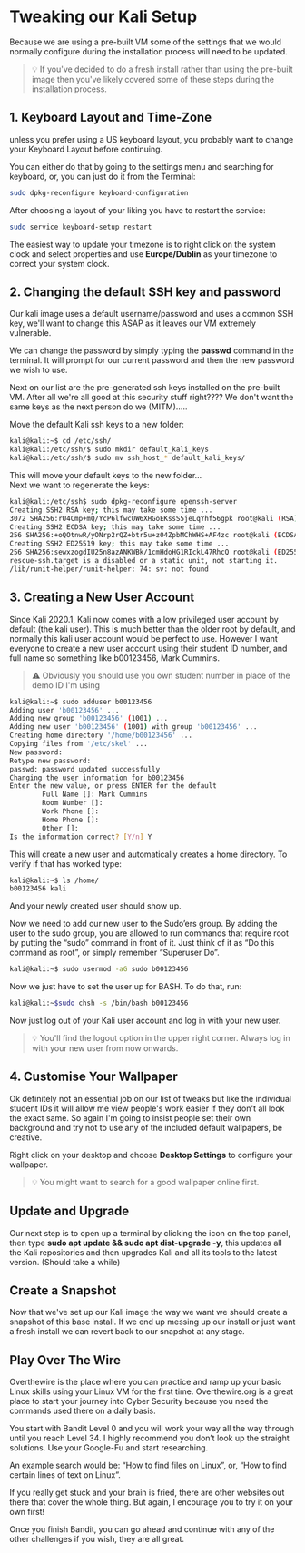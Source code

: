 
# Tweaking our Kali Setup 

Because we are using a pre-built VM some of the settings that we would normally configure during the installation process will need to be updated. 

> :bulb: If you've decided to do a fresh install rather than using the pre-built image then you've likely covered some of these steps during the installation process.

## 1. Keyboard Layout and Time-Zone
unless you prefer using a US keyboard layout, you probably want to change your Keyboard Layout before continuing.

You can either do that by going to the settings menu and searching for keyboard, or, you can just do it from the Terminal:

```bash
sudo dpkg-reconfigure keyboard-configuration
```

After choosing a layout of your liking you have to restart the service:

```bash
sudo service keyboard-setup restart
```

The easiest way to update your timezone is to right click on the system clock and select properties and use **Europe/Dublin** as your timezone to correct your system clock.


## 2. Changing the default SSH key and password

Our kali image uses a default username/password and uses a common SSH key, we'll want to change this ASAP as it leaves our VM extremely vulnerable.

We can change the password by simply typing the **passwd** command in the terminal. It will prompt for our current password and then the new password we wish to use.

Next on our list are the pre-generated ssh keys installed on the pre-built VM. After all we're all good at this security stuff right???? We don't want the same keys as the next person do we (MITM).....

Move the default Kali ssh keys to a new folder:

```bash
kali@kali:~$ cd /etc/ssh/
kali@kali:/etc/ssh/$ sudo mkdir default_kali_keys
kali@kali:/etc/ssh/$ sudo mv ssh_host_* default_kali_keys/
```
This will move your default keys to the new folder...  
Next we want to regenerate the keys:

```bash
kali@kali:/etc/ssh$ sudo dpkg-reconfigure openssh-server
Creating SSH2 RSA key; this may take some time ...  
3072 SHA256:rU4Cmp+mQ/YcP6lfwcUW6XHGoEKssS5jeLqYhf56gpk root@kali (RSA)  
Creating SSH2 ECDSA key; this may take some time ...  
256 SHA256:+oQOtnwR/yONrp2rQZ+btr5u+z04ZpbMChWHS+AF4zc root@kali (ECDSA)  
Creating SSH2 ED25519 key; this may take some time ...  
256 SHA256:sewxzogdIU25n8azANKWBk/1cmHdoHG1RIckL47RhcQ root@kali (ED25519)  
rescue-ssh.target is a disabled or a static unit, not starting it.  
/lib/runit-helper/runit-helper: 74: sv: not found
```

## 3. Creating a New User Account
Since Kali 2020.1, Kali now comes with a low privileged user account by default (the kali user). This is much better than the older root by default, and normally this kali user account would be perfect to use. However I want everyone to create a new user account using their student ID number, and full name so something like b00123456, Mark Cummins. 

>:warning: Obviously you should use you own student number in place of the demo ID I'm using

```bash
kali@kali:~$ sudo adduser b00123456
Adding user 'b00123456' ...
Adding new group 'b00123456' (1001) ...
Adding new user 'b00123456' (1001) with group 'b00123456' ...
Creating home directory '/home/b00123456' ...
Copying files from '/etc/skel' ...
New password: 
Retype new password: 
passwd: password updated successfully
Changing the user information for b00123456
Enter the new value, or press ENTER for the default
        Full Name []: Mark Cummins
        Room Number []: 
        Work Phone []: 
        Home Phone []: 
        Other []: 
Is the information correct? [Y/n] Y
```

This will create a new user and automatically creates a home directory. To verify if that has worked type: 

```bash
kali@kali:~$ ls /home/
b00123456 kali
```

And your newly created user should show up.

Now we need to add our new user to the Sudo’ers group. By adding the user to the sudo group, you are allowed to run commands that require root by putting the “sudo” command in front of it. Just think of it as “Do this command as root”, or simply remember “Superuser Do”.

```bash
kali@kali:~$ sudo usermod -aG sudo b00123456
```

Now we just have to set the user up for BASH. To do that, run:

```bash
kali@kali:~$sudo chsh -s /bin/bash b00123456
```

Now just log out of your Kali user account and log in with your new user.  

>:bulb: You'll find the logout option in the upper right corner. Always log in with your new user from now onwards. 

## 4. Customise Your Wallpaper

Ok definitely not an essential job on our list of tweaks but like the individual student IDs it will allow me view people's work easier if they don't all look the exact same. So again I'm going to insist people set their own background and try not to use any of the included default 
wallpapers, be creative.

Right click on your desktop and choose **Desktop Settings** to configure your wallpaper. 

> :bulb: You might want to search for a good wallpaper online first.


## Update and Upgrade

Our next step is to open up a terminal by clicking the icon on the top panel, then type **sudo apt update && sudo apt dist-upgrade -y**, this updates all the Kali repositories and then upgrades Kali and all its tools to the latest version. (Should take a while)

## Create a Snapshot

Now that we've set up our Kali image the way we want we should create a snapshot of this base install. If we end up messing up our install or just want a fresh install we can revert back to our snapshot at any stage. 



## Play Over The Wire

Overthewire is the place where you can practice and ramp up your basic Linux skills using your Linux VM for the first time. Overthewire.org is a great place to start your journey into Cyber Security because you need the commands used there on a daily basis.

You start with Bandit Level 0 and you will work your way all the way through until you reach Level 34. I highly recommend you don’t look up the straight solutions. Use your Google-Fu and start researching.

An example search would be: “How to find files on Linux”, or, “How to find certain lines of text on Linux”.

If you really get stuck and your brain is fried,  there are other websites out there that cover the whole thing. But again, I encourage you to try it on your own first!

Once you finish Bandit, you can go ahead and continue with any of the other challenges if you wish, they are all great.
